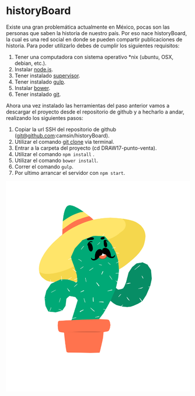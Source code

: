 # historyBoard

Existe una gran problemática actualmente en México, pocas son las personas que saben la historia de nuestro país. Por eso nace historyBoard, la cual es una red social en donde se pueden compartir publicaciones de historia.
Para poder utilizarlo debes de cumplir los siguientes requisitos:

 1. Tener una computadora con sistema operativo *nix (ubuntu, OSX, debian, etc.).
 2. Instalar [node.js](https://nodejs.org/es/download/).
 3. Tener instalado [supervisor](https://www.npmjs.com/package/supervisor).
 4. Tener instalado [gulp](https://gulpjs.com/).
 5. Instalar [bower](https://bower.io/).
 6. Tener instalado [git](https://git-scm.com/).

Ahora una vez instalado las herramientas del paso anterior vamos a descargar el proyecto desde el repositorio de github y a hecharlo a andar, realizando los siguientes pasos:

 1. Copiar la url SSH del repositorio de github (git@github.com:camsin/historyBoard).
 2. Utilizar el comando [git clone](https://git-scm.com/docs/git-clone) via terminal.
 3. Entrar a la carpeta del proyecto (cd DRAW17-punto-venta).
 4. Utilizar el comando `npm install` .
 5. Utilizar el comando `bower install`.
 6. Correr el comando `gulp`.
 7. Por ultimo arrancar el servidor con `npm start`.

 ![alt text](https://github.com/camsin/historyBoard/blob/dev/public/images/pedro.png)

